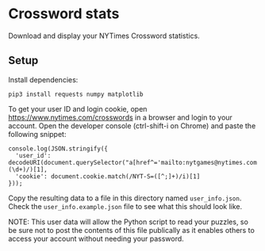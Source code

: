 # Crossword stats

Download and display your NYTimes Crossword statistics.

## Setup

Install dependencies:

    pip3 install requests numpy matplotlib


To get your user ID and login cookie,
open https://www.nytimes.com/crosswords in a browser and login to your account.
Open the developer console (ctrl-shift-i on Chrome)
and paste the following snippet:

```
console.log(JSON.stringify({
  'user_id': decodeURI(document.querySelector("a[href^='mailto:nytgames@nytimes.com']").href).match(/Regi%3A (\d+)/)[1],
  'cookie': document.cookie.match(/NYT-S=([^;]+)/i)[1]
}));
```

Copy the resulting data to a file in this directory named `user_info.json`.
Check the `user_info.example.json` file to see what this should look like.

NOTE: This user data will allow the Python script to read your puzzles,
so be sure not to post the contents of this file publically as it enables
others to access your account without needing your password.

